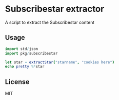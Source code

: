 # Subscribestar extractor

A script to extract the Subscribestar content

## Usage

```nim
import std/json
import pkg/subscribestar

let star = extractStar("starname", "cookies here")
echo pretty %*star
```

## License

MIT
